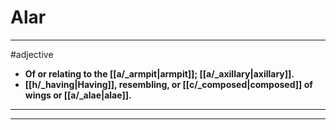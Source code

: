 # Alar
---
#adjective
- **Of or relating to the [[a/_armpit|armpit]]; [[a/_axillary|axillary]].**
- **[[h/_having|Having]], resembling, or [[c/_composed|composed]] of wings or [[a/_alae|alae]].**
---
---
